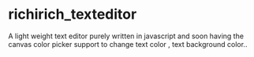 # richirich_texteditor
A light weight text editor purely written in javascript and soon having the canvas color picker support to change text color , text background color..
